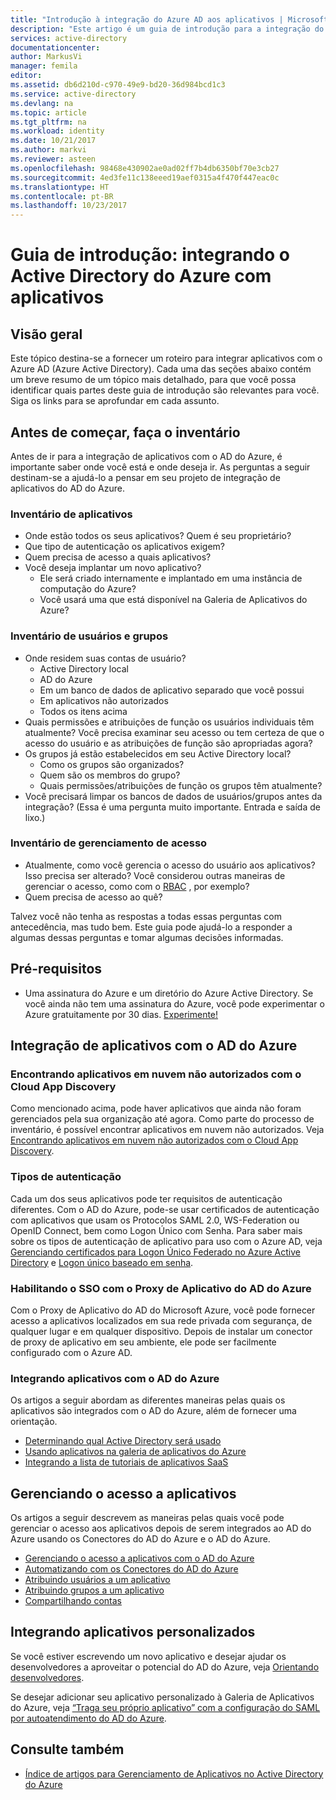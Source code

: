 ```yaml
---
title: "Introdução à integração do Azure AD aos aplicativos | Microsoft Docs"
description: "Este artigo é um guia de introdução para a integração do AD do Azure (Active Directory do Azure) com aplicativos locais e aplicativos em nuvem."
services: active-directory
documentationcenter: 
author: MarkusVi
manager: femila
editor: 
ms.assetid: db6d210d-c970-49e9-bd20-36d984bcd1c3
ms.service: active-directory
ms.devlang: na
ms.topic: article
ms.tgt_pltfrm: na
ms.workload: identity
ms.date: 10/21/2017
ms.author: markvi
ms.reviewer: asteen
ms.openlocfilehash: 98468e430902ae0ad02ff7b4db6350bf70e3cb27
ms.sourcegitcommit: 4ed3fe11c138eeed19aef0315a4f470f447eac0c
ms.translationtype: HT
ms.contentlocale: pt-BR
ms.lasthandoff: 10/23/2017
---
```

# <a name="integrating-azure-active-directory-with-applications-getting-started-guide"></a>Guia de introdução: integrando o Active Directory do Azure com aplicativos
## <a name="overview"></a>Visão geral
Este tópico destina-se a fornecer um roteiro para integrar aplicativos com o Azure AD (Azure Active Directory). Cada uma das seções abaixo contém um breve resumo de um tópico mais detalhado, para que você possa identificar quais partes deste guia de introdução são relevantes para você.  Siga os links para se aprofundar em cada assunto.

## <a name="before-you-begin-take-inventory"></a>Antes de começar, faça o inventário
Antes de ir para a integração de aplicativos com o AD do Azure, é importante saber onde você está e onde deseja ir.  As perguntas a seguir destinam-se a ajudá-lo a pensar em seu projeto de integração de aplicativos do AD do Azure.

### <a name="application-inventory"></a>Inventário de aplicativos
* Onde estão todos os seus aplicativos? Quem é seu proprietário?
* Que tipo de autenticação os aplicativos exigem?
* Quem precisa de acesso a quais aplicativos?
* Você deseja implantar um novo aplicativo?
  * Ele será criado internamente e implantado em uma instância de computação do Azure?
  * Você usará uma que está disponível na Galeria de Aplicativos do Azure?

### <a name="user-and-group-inventory"></a>Inventário de usuários e grupos
* Onde residem suas contas de usuário?
  * Active Directory local
  * AD do Azure
  * Em um banco de dados de aplicativo separado que você possui
  * Em aplicativos não autorizados
  * Todos os itens acima
* Quais permissões e atribuições de função os usuários individuais têm atualmente? Você precisa examinar seu acesso ou tem certeza de que o acesso do usuário e as atribuições de função são apropriadas agora?
* Os grupos já estão estabelecidos em seu Active Directory local?
  * Como os grupos são organizados?
  * Quem são os membros do grupo?
  * Quais permissões/atribuições de função os grupos têm atualmente?
* Você precisará limpar os bancos de dados de usuários/grupos antes da integração?  (Essa é uma pergunta muito importante. Entrada e saída de lixo.)

### <a name="access-management-inventory"></a>Inventário de gerenciamento de acesso
* Atualmente, como você gerencia o acesso do usuário aos aplicativos? Isso precisa ser alterado?  Você considerou outras maneiras de gerenciar o acesso, como com o [RBAC](role-based-access-control-configure.md) , por exemplo?
* Quem precisa de acesso ao quê?

Talvez você não tenha as respostas a todas essas perguntas com antecedência, mas tudo bem.  Este guia pode ajudá-lo a responder a algumas dessas perguntas e tomar algumas decisões informadas.

## <a name="prerequisites"></a>Pré-requisitos
* Uma assinatura do Azure e um diretório do Azure Active Directory.  Se você ainda não tem uma assinatura do Azure, você pode experimentar o Azure gratuitamente por 30 dias. [Experimente!](https://azure.microsoft.com/trial/get-started-active-directory/)

## <a name="application-integration-with-azure-ad"></a>Integração de aplicativos com o AD do Azure
### <a name="finding-unsanctioned-cloud-applications-with-cloud-app-discovery"></a>Encontrando aplicativos em nuvem não autorizados com o Cloud App Discovery
Como mencionado acima, pode haver aplicativos que ainda não foram gerenciados pela sua organização até agora.  Como parte do processo de inventário, é possível encontrar aplicativos em nuvem não autorizados. Veja [Encontrando aplicativos em nuvem não autorizados com o Cloud App Discovery](active-directory-cloudappdiscovery-whatis.md).

### <a name="authentication-types"></a>Tipos de autenticação
Cada um dos seus aplicativos pode ter requisitos de autenticação diferentes. Com o AD do Azure, pode-se usar certificados de autenticação com aplicativos que usam os Protocolos SAML 2.0, WS-Federation ou OpenID Connect, bem como Logon Único com Senha. Para saber mais sobre os tipos de autenticação de aplicativo para uso com o Azure AD, veja [Gerenciando certificados para Logon Único Federado no Azure Active Directory](active-directory-sso-certs.md) e [Logon único baseado em senha](active-directory-appssoaccess-whatis.md).

### <a name="enabling-sso-with-azure-ad-app-proxy"></a>Habilitando o SSO com o Proxy de Aplicativo do AD do Azure
Com o Proxy de Aplicativo do AD do Microsoft Azure, você pode fornecer acesso a aplicativos localizados em sua rede privada com segurança, de qualquer lugar e em qualquer dispositivo. Depois de instalar um conector de proxy de aplicativo em seu ambiente, ele pode ser facilmente configurado com o Azure AD.

### <a name="integrating-applications-with-azure-ad"></a>Integrando aplicativos com o AD do Azure
Os artigos a seguir abordam as diferentes maneiras pelas quais os aplicativos são integrados com o AD do Azure, além de fornecer uma orientação.

* [Determinando qual Active Directory será usado](active-directory-administer.md)
* [Usando aplicativos na galeria de aplicativos do Azure](active-directory-appssoaccess-whatis.md)
* [Integrando a lista de tutoriais de aplicativos SaaS](active-directory-saas-tutorial-list.md)

## <a name="managing-access-to-applications"></a>Gerenciando o acesso a aplicativos
Os artigos a seguir descrevem as maneiras pelas quais você pode gerenciar o acesso aos aplicativos depois de serem integrados ao AD do Azure usando os Conectores do AD do Azure e o AD do Azure.

* [Gerenciando o acesso a aplicativos com o AD do Azure](active-directory-managing-access-to-apps.md)
* [Automatizando com os Conectores do AD do Azure](active-directory-saas-app-provisioning.md)
* [Atribuindo usuários a um aplicativo](active-directory-applications-guiding-developers-assigning-users.md)
* [Atribuindo grupos a um aplicativo](active-directory-applications-guiding-developers-assigning-groups.md)
* [Compartilhando contas](active-directory-sharing-accounts.md)

## <a name="integrating-custom-applications"></a>Integrando aplicativos personalizados
Se você estiver escrevendo um novo aplicativo e desejar ajudar os desenvolvedores a aproveitar o potencial do AD do Azure, veja [Orientando desenvolvedores](active-directory-applications-guiding-developers-for-lob-applications.md).

Se desejar adicionar seu aplicativo personalizado à Galeria de Aplicativos do Azure, veja [“Traga seu próprio aplicativo” com a configuração do SAML por autoatendimento do AD do Azure](http://blogs.technet.com/b/ad/archive/2015/06/17/bring-your-own-app-with-azure-ad-self-service-saml-configuration-gt-now-in-preview.aspx).

## <a name="see-also"></a>Consulte também
* [Índice de artigos para Gerenciamento de Aplicativos no Active Directory do Azure](active-directory-apps-index.md)

